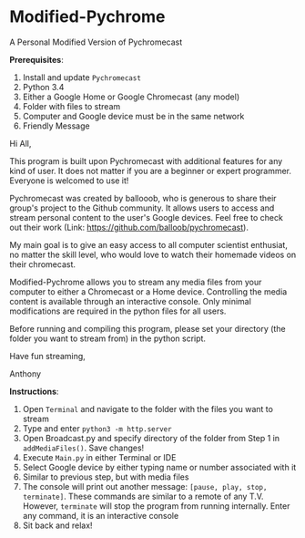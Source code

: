 # Modified-Pychrome
A Personal Modified Version of Pychromecast

**Prerequisites**:

1. Install and update `Pychromecast`
2. Python 3.4
3. Either a Google Home or Google Chromecast (any model)
4. Folder with files to stream
5. Computer and Google device must be in the same network
6. Friendly Message

Hi All,

This program is built upon Pychromecast with additional features for any kind of user. It does not matter if you are a beginner or expert programmer. Everyone is welcomed to use it! 

Pychromecast was created by ballooob, who is generous to share their group's project to the Github community. It allows users to access and stream personal content to the user's Google devices. Feel free to check out their work (Link: https://github.com/balloob/pychromecast). 

My main goal is to give an easy access to all computer scientist enthusiat, no matter the skill level, who would love to watch their homemade videos on their chromecast.

Modified-Pychrome allows you to stream any media files from your computer to either a Chromecast or a Home device. Controlling
the media content is available through an interactive console. Only minimal modifications are required in the python files for all users. 

Before running and compiling this program, please set your directory (the folder you want to stream from) in the python script.

Have fun streaming,

Anthony

**Instructions**:

1. Open `Terminal` and navigate to the folder with the files you want to stream
2. Type and enter `python3 -m http.server`
3. Open Broadcast.py and specify directory of the folder from Step 1 in `addMediaFiles()`. Save changes!
4. Execute `Main.py` in either Terminal or IDE
5. Select Google device by either typing name or number associated with it
6. Similar to previous step, but with media files
7. The console will print out another message: `[pause, play, stop, terminate]`. These commands are similar to a remote of any T.V. However, `terminate` will stop the program from running internally. Enter any command, it is an interactive console
8. Sit back and relax!
